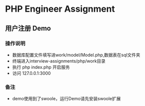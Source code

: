 # PHP Engineer Assignment

## 用户注册 Demo

### 操作说明
- 数据库配置文件填写进work/model/Model.php,数据表在sql文件夹
- 终端进入interview-assignments/php/work目录
- 执行 php index.php 开启服务
- 访问 127.0.0.1:3000

### 备注

- demo使用到了swoole，运行Demo请先安装swoole扩展
